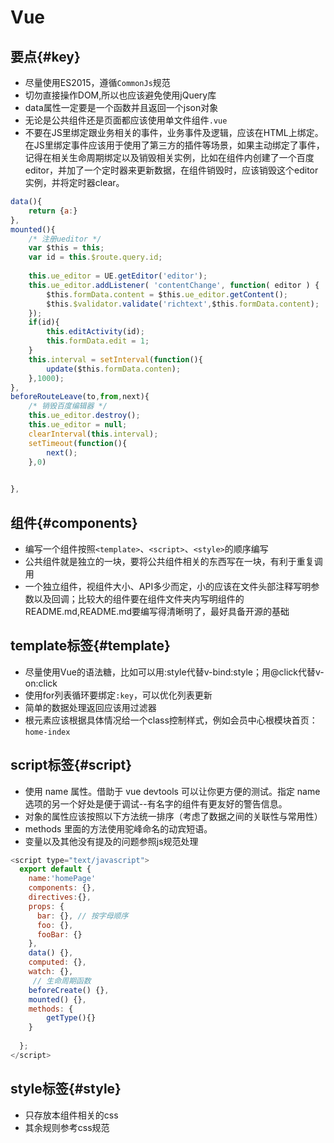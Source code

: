 # Vue

## 要点{#key}
* 尽量使用ES2015，遵循`CommonJs`规范
* 切勿直接操作DOM,所以也应该避免使用jQuery库
* data属性一定要是一个函数并且返回一个json对象
* 无论是公共组件还是页面都应该使用单文件组件`.vue`
* 不要在JS里绑定跟业务相关的事件，业务事件及逻辑，应该在HTML上绑定。在JS里绑定事件应该用于使用了第三方的插件等场景，如果主动绑定了事件，记得在相关生命周期绑定以及销毁相关实例，比如在组件内创建了一个百度editor，并加了一个定时器来更新数据，在组件销毁时，应该销毁这个editor实例，并将定时器clear。

```javascript
data(){
    return {a:}
},
mounted(){
    /* 注册ueditor */
    var $this = this;
    var id = this.$route.query.id;
        
    this.ue_editor = UE.getEditor('editor');
    this.ue_editor.addListener( 'contentChange', function( editor ) {
        $this.formData.content = $this.ue_editor.getContent();
        $this.$validator.validate('richtext',$this.formData.content);
    });
    if(id){
        this.editActivity(id);
        this.formData.edit = 1;  
    }
    this.interval = setInterval(function(){
        update($this.formData.conten);
    },1000);
},
beforeRouteLeave(to,from,next){
    /* 销毁百度编辑器 */
    this.ue_editor.destroy();
    this.ue_editor = null;
    clearInterval(this.interval);
    setTimeout(function(){
        next();
    },0)

    
},
```

## 组件{#components}
* 编写一个组件按照`<template>`、`<script>`、`<style>`的顺序编写
* 公共组件就是独立的一块，要将公共组件相关的东西写在一块，有利于重复调用
* 一个独立组件，视组件大小、API多少而定，小的应该在文件头部注释写明参数以及回调；比较大的组件要在组件文件夹内写明组件的README.md,README.md要编写得清晰明了，最好具备开源的基础

## template标签{#template}
* 尽量使用Vue的语法糖，比如可以用:style代替v-bind:style；用@click代替v-on:click
* 使用for列表循环要绑定`:key`，可以优化列表更新
* 简单的数据处理返回应该用过滤器
* 根元素应该根据具体情况给一个class控制样式，例如会员中心根模块首页：`home-index`

## script标签{#script}
* 使用 name 属性。借助于 vue devtools 可以让你更方便的测试。指定 name 选项的另一个好处是便于调试--有名字的组件有更友好的警告信息。
* 对象的属性应该按照以下方法统一排序（考虑了数据之间的关联性与常用性）
* methods 里面的方法使用驼峰命名的动宾短语。
* 变量以及其他没有提及的问题参照js规范处理

```javascript
<script type="text/javascript">
  export default {
    name:'homePage'
    components: {},
    directives:{},
    props: {
      bar: {}, // 按字母顺序
      foo: {},
      fooBar: {}
    },
    data() {},
    computed: {},
    watch: {},
     // 生命周期函数
    beforeCreate() {},
    mounted() {},
    methods: {
        getType(){}
    }
   
  };
</script>
```

## style标签{#style}
* 只存放本组件相关的css
* 其余规则参考css规范



